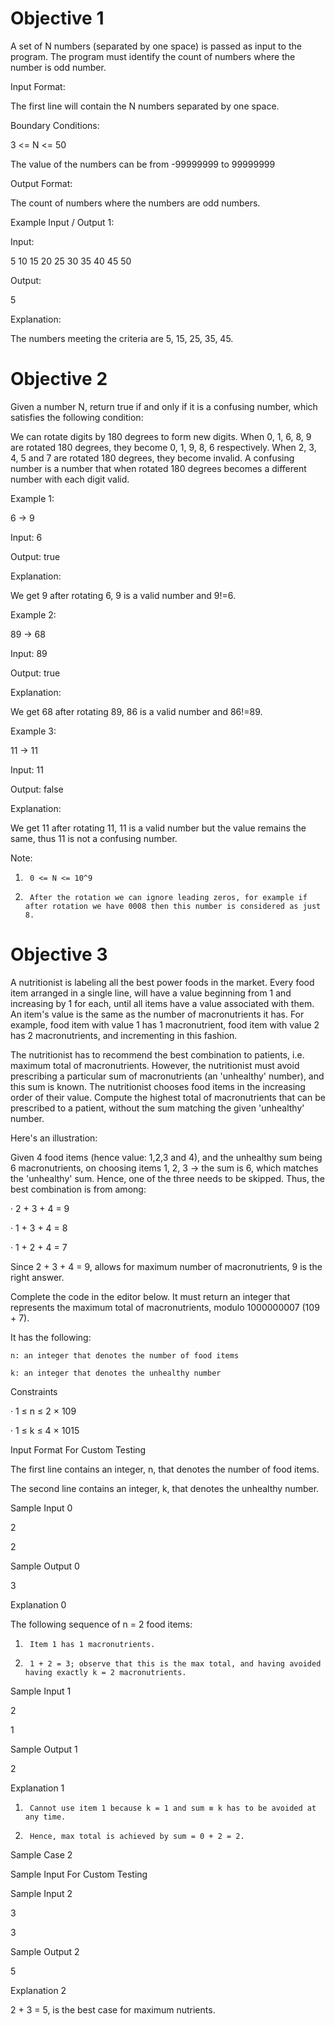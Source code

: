 # Objective 1

A set of N numbers (separated by one space) is passed as input to the program. The program must identify the count of numbers where the number is odd number.

 

Input Format:

 

The first line will contain the N numbers separated by one space.

 

Boundary Conditions:

 

3 <= N <= 50

 

The value of the numbers can be from -99999999 to 99999999

 

Output Format:

 

The count of numbers where the numbers are odd numbers.

 

Example Input / Output 1:

 

Input:

 

5 10 15 20 25 30 35 40 45 50

 

Output:

 

5

 

Explanation:

 

The numbers meeting the criteria are 5, 15, 25, 35, 45.

# Objective 2

Given a number N, return true if and only if it is a confusing number, which satisfies the following condition:

 

We can rotate digits by 180 degrees to form new digits. When 0, 1, 6, 8, 9 are rotated 180 degrees, they become 0, 1, 9, 8, 6 respectively. When 2, 3, 4, 5 and 7 are rotated 180 degrees, they become invalid. A confusing number is a number that when rotated 180 degrees becomes a different number with each digit valid.

 

Example 1:

6 -> 9 

Input: 6

Output: true

Explanation:

We get 9 after rotating 6, 9 is a valid number and 9!=6.

 

Example 2:

89 -> 68

Input: 89

Output: true

Explanation:

We get 68 after rotating 89, 86 is a valid number and 86!=89.

 

Example 3:

11 -> 11

Input: 11

Output: false

Explanation:

We get 11 after rotating 11, 11 is a valid number but the value remains the same, thus 11 is not a confusing number.

 


Note:

1.      0 <= N <= 10^9

2.      After the rotation we can ignore leading zeros, for example if after rotation we have 0008 then this number is considered as just 8.

# Objective 3

A nutritionist is labeling all the best power foods in the market. Every food item arranged in a single line, will have a value beginning from 1 and increasing by 1 for each, until all items have a value associated with them. An item's value is the same as the number of macronutrients it has. For example, food item with value 1 has 1 macronutrient, food item with value 2 has 2 macronutrients, and incrementing in this fashion.

 

The nutritionist has to recommend the best combination to patients, i.e. maximum total of macronutrients. However, the nutritionist must avoid prescribing a particular sum of macronutrients (an 'unhealthy' number), and this sum is known. The nutritionist chooses food items in the increasing order of their value. Compute the highest total of macronutrients that can be prescribed to a patient, without the sum matching the given 'unhealthy' number.

 

Here's an illustration:

 

Given 4 food items (hence value: 1,2,3 and 4), and the unhealthy sum being 6 macronutrients, on choosing items 1, 2, 3 -> the sum is 6, which matches the 'unhealthy' sum. Hence, one of the three needs to be skipped. Thus, the best combination is from among:

·         2 + 3 + 4 = 9

·         1 + 3 + 4 = 8

·         1 + 2 + 4 = 7 

 

Since 2 + 3 + 4 = 9, allows for maximum number of macronutrients, 9 is the right answer.

 

Complete the code in the editor below. It must return an integer that represents the maximum total of macronutrients, modulo 1000000007 (109 + 7).

 

It has the following:

    n: an integer that denotes the number of food items

    k: an integer that denotes the unhealthy number

 

Constraints

·         1 ≤ n ≤ 2 × 109

·         1 ≤ k ≤ 4 × 1015

 

Input Format For Custom Testing

 

The first line contains an integer, n, that denotes the number of food items.

The second line contains an integer, k, that denotes the unhealthy number.

 

Sample Input 0

 

2

2

 

Sample Output 0

 

3

 


 

Explanation 0

 

The following sequence of n = 2 food items:

1.      Item 1 has 1 macronutrients.

2.      1 + 2 = 3; observe that this is the max total, and having avoided having exactly k = 2 macronutrients.

 

Sample Input 1

 

2

1

 

Sample Output 1

 

2

 

Explanation 1

 

1.      Cannot use item 1 because k = 1 and sum ≡ k has to be avoided at any time.

2.      Hence, max total is achieved by sum = 0 + 2 = 2.

 

Sample Case 2

 

Sample Input For Custom Testing

 

Sample Input 2

 

3

3

 

Sample Output 2

 

5

 

Explanation 2

 

2 + 3 = 5, is the best case for maximum nutrients.